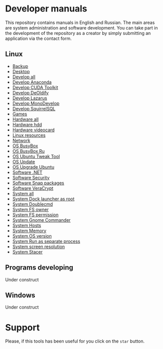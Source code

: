 # Developer manuals

This repository contains manuals in English and Russian. The main areas are system administration and software development. You can take part in the development of the repository as a creator by simply submitting an application via the contact form.

## Linux
- [Backup](Linux/Backup.txt)
- [Desktop](Linux/Desktop.txt)
- [Develop all](Linux/Develop%20all.txt)
- [Develop Anaconda](Linux/Develop%20Anaconda.txt)
- [Develop CUDA Toolkit](Linux/Develop%20CUDA%20Toolkit.txt)
- [Develop DeOldify](Linux/Develop%20DeOldify.txt)
- [Develop Lazarus](Linux/Develop%20Lazarus.txt)
- [Develop MonoDevelop](Linux/Develop%20MonoDevelop.txt)
- [Develop SquirrelSQL](Linux/Develop%20SquirrelSQL.txt)
- [Games](Linux/Games.txt)
- [Hardware all](Linux/Hardware%20all.txt)
- [Hardware hdd](Linux/Hardware%20hdd.txt)
- [Hardware videocard](Linux/Hardware%20videocard.txt)
- [Linux resources](Linux/Linux%20resources.md)
- [Network](Linux/Network.txt)
- [OS BusyBox](Linux/OS%20BusyBox.txt)
- [OS BusyBox Ru](Linux/OS%20BusyBox.txt-ru)
- [OS Ubuntu Tweak Tool](Linux/OS%20Ubuntu%20Tweak%20Tool.txt)
- [OS Update](Linux/OS%20Update.md)
- [OS Upgrade Ubuntu](Linux/OS%20Upgrade%20Ubuntu.md)
- [Software .NET](Linux/Software%20.NET.md)
- [Software Security](Linux/Software%20Security.txt)
- [Software Snap packages](Linux/Software%20Snap%20packages.txt)
- [Software VeraCrypt](Linux/Software%20VeraCrypt.txt)
- [System all](Linux/System%20all.txt)
- [System Dock launcher as root](Linux/System%20Dock%20launcher%20as%20root.txt)
- [System Doublecmd](Linux/System%20Doublecmd.txt)
- [System FS owner](Linux/System%20FS%20owner.txt)
- [System FS permission](Linux/System%20FS%20permission.txt)
- [System Gnome Commander](Linux/System%20Gnome%20Commander.txt)
- [System Hosts](Linux/System%20Hosts.txt)
- [System Memory](Linux/System%20Memory.txt)
- [System OS version](Linux/System%20OS%20version.txt)
- [System Run as separate process](Linux/System%20Run%20as%20separate%20process.txt)
- [System screen resolution](Linux/System%20screen%20resolution.txt)
- [System Stacer](Linux/System%20Stacer.txt)

## Programs developing
Under construct

## Windows
Under construct

# Support
Please, if this tools has been useful for you click on the `star` button.
